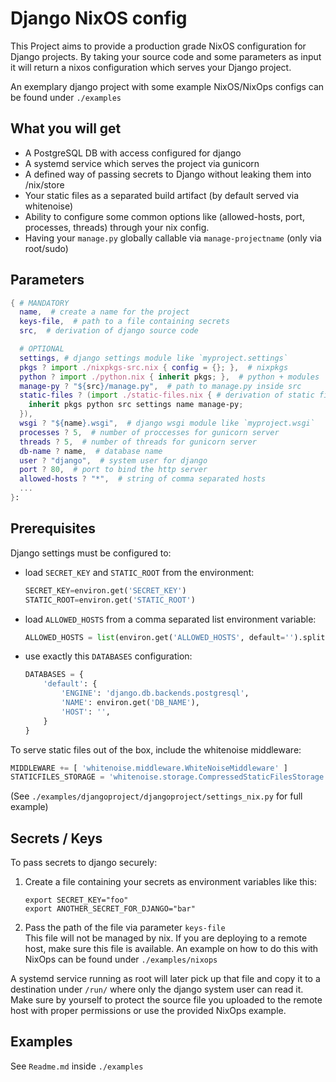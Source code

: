 # Django NixOS config
This Project aims to provide a production grade NixOS configuration for Django projects. By taking your source code and some parameters as input it will return a nixos configuration which serves your Django project.

An exemplary django project with some example NixOS/NixOps configs can be found under `./examples`

## What you will get
 - A PostgreSQL DB with access configured for django
 - A systemd service which serves the project via gunicorn
 - A defined way of passing secrets to Django without leaking them into /nix/store
 - Your static files as a separated build artifact (by default served via whitenoise)
 - Ability to configure some common options like (allowed-hosts, port, processes, threads) through your nix config.
 - Having your `manage.py` globally callable via `manage-projectname` (only via root/sudo)


## Parameters
```nix
{ # MANDATORY
  name,  # create a name for the project
  keys-file,  # path to a file containing secrets
  src,  # derivation of django source code

  # OPTIONAL
  settings, # django settings module like `myproject.settings`
  pkgs ? import ./nixpkgs-src.nix { config = {}; },  # nixpkgs
  python ? import ./python.nix { inherit pkgs; },  # python + modules
  manage-py ? "${src}/manage.py",  # path to manage.py inside src
  static-files ? (import ./static-files.nix { # derivation of static files
    inherit pkgs python src settings name manage-py;
  }),
  wsgi ? "${name}.wsgi",  # django wsgi module like `myproject.wsgi`
  processes ? 5,  # number of proccesses for gunicorn server
  threads ? 5,  # number of threads for gunicorn server
  db-name ? name,  # database name
  user ? "django",  # system user for django
  port ? 80,  # port to bind the http server
  allowed-hosts ? "*",  # string of comma separated hosts
  ...
}:
```



## Prerequisites
Django settings must be configured to:
 - load `SECRET_KEY` and `STATIC_ROOT` from the environment:
    ```python
    SECRET_KEY=environ.get('SECRET_KEY')
    STATIC_ROOT=environ.get('STATIC_ROOT')
    ```
 - load `ALLOWED_HOSTS` from a comma separated list environment variable:
    ```python
    ALLOWED_HOSTS = list(environ.get('ALLOWED_HOSTS', default='').split(','))
    ```
 - use exactly this `DATABASES` configuration:
    ```python
    DATABASES = {
        'default': {
            'ENGINE': 'django.db.backends.postgresql',
            'NAME': environ.get('DB_NAME'),
            'HOST': '',
        }
    }
    ```

To serve static files out of the box, include the whitenoise middleware:
```python
MIDDLEWARE += [ 'whitenoise.middleware.WhiteNoiseMiddleware' ]
STATICFILES_STORAGE = 'whitenoise.storage.CompressedStaticFilesStorage'
```

(See `./examples/djangoproject/djangoproject/settings_nix.py` for full example)


## Secrets / Keys
To pass secrets to django securely:
1. Create a file containing your secrets as environment variables like this:
    ```
    export SECRET_KEY="foo"
    export ANOTHER_SECRET_FOR_DJANGO="bar"
    ```
2. Pass the path of the file via parameter `keys-file`  
    This file will not be managed by nix.
    If you are deploying to a remote host, make sure this file is available. An example on how to do this with NixOps can be found under `./examples/nixops`

A systemd service running as root will later pick up that file and copy it to a destination under `/run/` where only the django system user can read it. Make sure by yourself to protect the source file you uploaded to the remote host with proper permissions or use the provided NixOps example.

## Examples
See `Readme.md` inside `./examples`
